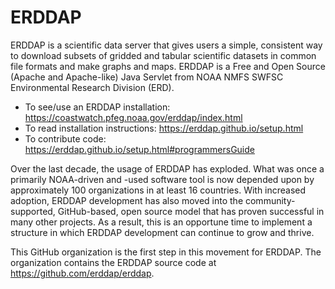 # ERDDAP

ERDDAP is a scientific data server that gives users a simple, consistent way to download subsets of gridded and tabular scientific datasets in common file formats and make graphs and maps. ERDDAP is a Free and Open Source (Apache and Apache-like) Java Servlet from NOAA NMFS SWFSC Environmental Research Division (ERD).

* To see/use an ERDDAP installation: <https://coastwatch.pfeg.noaa.gov/erddap/index.html>
* To read installation instructions: <https://erddap.github.io/setup.html>
* To contribute code: <https://erddap.github.io/setup.html#programmersGuide>

Over the last decade, the usage of ERDDAP has exploded. What was once a primarily NOAA-driven and -used software tool is now depended upon by approximately 100 organizations in at least 16 countries. With increased adoption, ERDDAP development has also moved into the community-supported, GitHub-based, open source model that has proven successful in many other projects. As a result, this is an opportune time to implement a structure in which ERDDAP development can continue to grow and thrive.

This GitHub organization is the first step in this movement for ERDDAP. The organization contains the ERDDAP source code at https://github.com/erddap/erddap.

